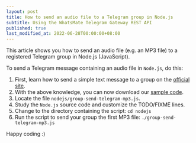 ```yaml
---
layout: post
title: How to send an audio file to a Telegram group in Node.js
subtitle: Using the WhatsMate Telegram Gateway REST API
published: true
last_modified_at: 2022-06-28T00:00:00+08:00
---
```


This article shows you how to send an audio file (e.g. an MP3 file) to a registered Telegram group in Node.js (JavaScript).



To send a Telegram message containing an audio file in `Node.js`, do this:

1. First, learn how to send a simple text message to a group on the [official site](https://www.whatsmate.net/telegram-group-message-api.html). 
2. With the above knowledge, you can now download our [sample code](https://github.com/whatsmate/telegram-demos/archive/master.zip).
3. Locate the file `nodejs/group-send-telegram-mp3.js`.  <script src="https://gist.github.com/whatsmate/3b66343305e4bde9c2a3abdf4a429d44.js"></script>
4. Study the `Node.js` source code and customize the TODO/FIXME lines.
5. Change to the directory containing the script: `cd nodejs`
6. Run the script to send your group the first MP3 file: `./group-send-telegram-mp3.js`


Happy coding :) 


<br>
<script async src="//pagead2.googlesyndication.com/pagead/js/adsbygoogle.js"></script>
<ins class="adsbygoogle"
     style="display:inline-block;width:728px;height:90px"
     data-ad-client="ca-pub-7383487179928477"
     data-ad-slot="6959057004"></ins>
<script>
(adsbygoogle = window.adsbygoogle || []).push({});
</script>
<br>


